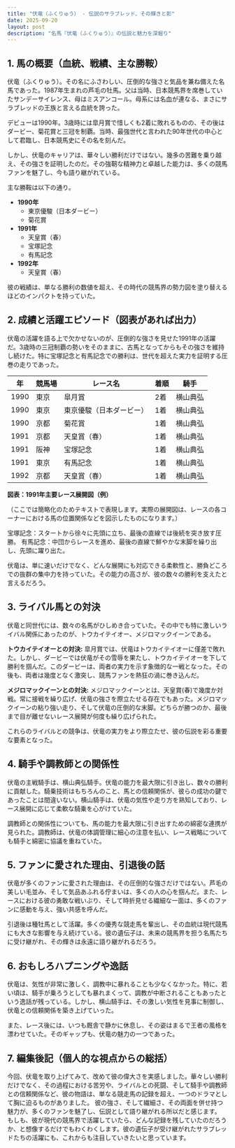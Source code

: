 ```yaml
---
title: "伏竜（ふくりゅう） - 伝説のサラブレッド、その輝きと影"
date: 2025-09-20
layout: post
description: "名馬『伏竜（ふくりゅう）』の伝説と魅力を深堀り"
---
```


## 1. 馬の概要（血統、戦績、主な勝鞍）

伏竜（ふくりゅう）。その名にふさわしい、圧倒的な強さと気品を兼ね備えた名馬であった。1987年生まれの芦毛の牡馬。父は当時、日本競馬界を席巻していたサンデーサイレンス、母はミスアンコール。母系には名血が連なる、まさにサラブレッドの王族と言える血統を誇った。

デビューは1990年。3歳時には皐月賞で惜しくも2着に敗れるものの、その後はダービー、菊花賞と三冠を制覇。当時、最強世代と言われた90年世代の中心として君臨し、日本競馬史にその名を刻んだ。

しかし、伏竜のキャリアは、華々しい勝利だけではない。幾多の苦難を乗り越え、その強さを証明したのだ。その強靭な精神力と卓越した能力は、多くの競馬ファンを魅了し、今も語り継がれている。

主な勝鞍は以下の通り。

* **1990年**
    * 東京優駿（日本ダービー）
    * 菊花賞
* **1991年**
    * 天皇賞（春）
    * 宝塚記念
    * 有馬記念
* **1992年**
    * 天皇賞（春）


彼の戦績は、単なる勝利の数値を超え、その時代の競馬界の勢力図を塗り替えるほどのインパクトを持っていた。

## 2. 成績と活躍エピソード（図表があれば出力）

伏竜の活躍を語る上で欠かせないのが、圧倒的な強さを見せた1991年の活躍だ。3歳時の三冠制覇の勢いをそのままに、古馬となってからもその強さを維持し続けた。特に宝塚記念と有馬記念での勝利は、世代を超えた実力を証明する圧巻の走りであった。

| 年 | 競馬場 | レース名           | 着順 | 騎手       |
|----|---------|--------------------|-----|-------------|
| 1990 | 東京     | 皐月賞             | 2着 | 横山典弘     |
| 1990 | 東京     | 東京優駿（日本ダービー） | 1着 | 横山典弘     |
| 1990 | 京都     | 菊花賞             | 1着 | 横山典弘     |
| 1991 | 京都     | 天皇賞（春）       | 1着 | 横山典弘     |
| 1991 | 阪神     | 宝塚記念           | 1着 | 横山典弘     |
| 1991 | 東京     | 有馬記念           | 1着 | 横山典弘     |
| 1992 | 京都     | 天皇賞（春）       | 1着 | 横山典弘     |


**図表：1991年主要レース展開図（例）**

（ここでは簡略化のためテキストで表現します。実際の展開図は、レースの各コーナーにおける馬の位置関係などを図示したものになります。）

宝塚記念：スタートから徐々に先頭に立ち、最後の直線では後続を突き放す圧勝。
有馬記念：中団からレースを進め、最後の直線で鮮やかな末脚を繰り出し、先頭に躍り出た。


伏竜は、単に速いだけでなく、どんな展開にも対応できる柔軟性と、勝負どころでの抜群の集中力を持っていた。その能力の高さが、彼の数々の勝利を支えたと言えるだろう。


## 3. ライバル馬との対決

伏竜と同世代には、数々の名馬がひしめき合っていた。その中でも特に激しいライバル関係にあったのが、トウカイテイオー、メジロマックイーンである。

**トウカイテイオーとの対決:**  皐月賞では、伏竜はトウカイテイオーに僅差で敗れた。しかし、ダービーでは伏竜がその雪辱を果たし、トウカイテイオーを下して勝利を掴んだ。このダービーは、両者の実力を示す象徴的な一戦となった。その後も、両者は幾度となく激突し、競馬ファンを熱狂の渦に巻き込んだ。

**メジロマックイーンとの対決:** メジロマックイーンとは、天皇賞(春)で幾度か対戦。常に接戦を繰り広げ、伏竜の強さを際立たせる存在でもあった。メジロマックイーンの粘り強い走り、そして伏竜の圧倒的な末脚。どちらが勝つのか、最後まで目が離せないレース展開が何度も繰り広げられた。


これらのライバルとの競争は、伏竜の実力をより際立たせ、彼の伝説を彩る重要な要素となった。


## 4. 騎手や調教師との関係性

伏竜の主戦騎手は、横山典弘騎手。伏竜の能力を最大限に引き出し、数々の勝利に貢献した。騎乗技術はもちろんのこと、馬との信頼関係が、彼らの成功の鍵であったことは間違いない。横山騎手は、伏竜の気性や走り方を熟知しており、レース展開に応じて柔軟な騎乗を心がけていた。

調教師との関係性についても、馬の能力を最大限に引き出すための綿密な連携が見られた。調教師は、伏竜の体調管理に細心の注意を払い、レース戦略についても騎手と綿密に協議を重ねていた。


## 5. ファンに愛された理由、引退後の話

伏竜が多くのファンに愛された理由は、その圧倒的な強さだけではない。芦毛の美しい毛並み、そして気品あふれる佇まいは、多くの人の心を掴んだ。また、レースにおける彼の勇敢な戦いぶり、そして時折見せる繊細な一面は、多くのファンに感動を与え、強い共感を呼んだ。

引退後は種牡馬として活躍。多くの優秀な競走馬を輩出し、その血統は現代競馬にも大きな影響を与え続けている。彼の遺伝子は、未来の競馬界を担う名馬たちに受け継がれ、その輝きは永遠に語り継がれるだろう。


## 6. おもしろハプニングや逸話

伏竜は、気性が非常に激しく、調教中に暴れることも少なくなかった。特に、若い頃は、騎手が乗ろうとしても暴れまくって、調教が中断されることもあったという逸話が残っている。しかし、横山騎手は、その激しい気性を見事に制御し、伏竜との信頼関係を築き上げていった。

また、レース後には、いつも厩舎で静かに休息し、その姿はまるで王者の風格を漂わせていた。そのギャップも、伏竜の魅力の一つであった。


## 7. 編集後記（個人的な視点からの総括）

今回、伏竜を取り上げてみて、改めて彼の偉大さを実感しました。華々しい勝利だけでなく、その過程における苦労や、ライバルとの死闘、そして騎手や調教師との信頼関係など、彼の物語は、単なる競走馬の記録を超え、一つのドラマとして胸に迫るものがありました。  彼の強さ、そして繊細さ、その両面を併せ持つ魅力が、多くのファンを魅了し、伝説として語り継がれる所以だと感じます。  もしも、彼が現代の競馬界で活躍していたら、どんな記録を残していたのだろうか、と想像するだけでもわくわくします。彼の遺伝子が受け継がれたサラブレッドたちの活躍にも、これからも注目していきたいと思っています。
